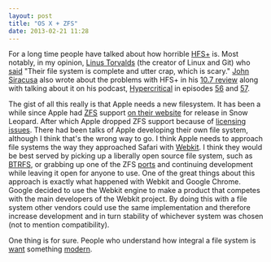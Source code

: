 ```yaml
---
layout: post
title: "OS X + ZFS"
date: 2013-02-21 11:28
---
```


For a long time people have talked about how horrible [HFS+](http://en.wikipedia.org/wiki/HFS_Plus) is. Most notably, in my opinion, [Linus Torvalds](http://en.wikipedia.org/wiki/Linus_Torvalds) (the creator of Linux and Git) who [said](http://www.smh.com.au/news/technology/torvalds-pans-apples-os-x/2008/02/05/1202090393959.html) "Their file system is complete and utter crap, which is scary." [John Siracusa](https://twitter.com/siracusa) also wrote about the problems with HFS+ in his [10.7 review](http://arstechnica.com/apple/2011/07/mac-os-x-10-7/12/#hfs-problems) along with talking about it on his podcast, [Hypercritical](http://5by5.tv/hypercritical/) in episodes [56](http://5by5.tv/hypercritical/56) and [57](http://5by5.tv/hypercritical/57).

The gist of all this really is that Apple needs a new filesystem. It has been a while since Apple had [ZFS](http://en.wikipedia.org/wiki/ZFS) support [on their website](http://gizmodo.com/5018512/mac-os-x-snow-leopard-for-servers-getting-zfs) for release in Snow Leopard. After which Apple dropped ZFS support because of [licensing issues](http://arstechnica.com/apple/2009/10/apple-abandons-zfs-on-mac-os-x-project-over-licensing-issues/). There had been talks of Apple developing their own file system, although I think that's the wrong way to go. I think Apple needs to approach file systems the way they approached Safari with [Webkit](http://www.webkit.org/). I think they would be best served by picking up a liberally open source file system, such as [BTRFS](http://en.wikipedia.org/wiki/Btrfs), or grabbing up one of the ZFS [ports](http://code.google.com/p/maczfs/) and continuing development while leaving it open for anyone to use. One of the great things about this approach is exactly what happened with Webkit and Google Chrome. Google decided to use the Webkit engine to make a product that competes with the main developers of the Webkit project. By doing this with a file system other vendors could use the same implementation and therefore increase development and in turn stability of whichever system was chosen (not to mention compatibility).

One thing is for sure. People who understand how integral a file system is [want](http://arstechnica.com/apple/2013/02/zfs-loving-mac-users-demand-support-in-os-x-10-9/) something [modern](https://www.change.org/petitions/apple-os-x-10-9-support-opengl-4-3-and-zfs).
